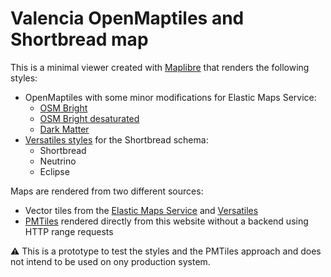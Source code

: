 # Valencia OpenMaptiles and Shortbread map

This is a minimal viewer created with [Maplibre](https://maplibre.org/) that renders the following styles:

* OpenMaptiles with some minor modifications for Elastic Maps Service:
  * [OSM Bright](https://github.com/elastic/osm-bright-gl-style)
  * [OSM Bright desaturated](https://github.com/elastic/osm-bright-desaturated-gl-style)
  * [Dark Matter](https://github.com/elastic/dark-matter-gl-style)
* [Versatiles styles](https://github.com/versatiles-org/versatiles-styles) for the Shortbread schema:
  * Shortbread
  * Neutrino
  * Eclipse 

Maps are rendered from two different sources:

* Vector tiles from the [Elastic Maps Service](https://maps.elastic.co/) and [Versatiles](https://tiles.versatiles.org/#1.34/0/0)
* [PMTiles](https://github.com/protomaps/PMTiles) rendered directly from this website without a backend using HTTP range requests

⚠️ This is a prototype to test the styles and the PMTiles approach and does not intend to be used on ony production system.
